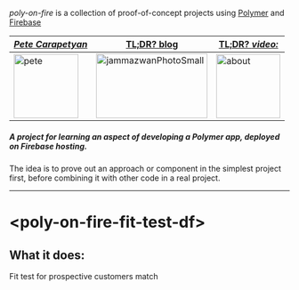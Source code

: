 *poly-on-fire* is a collection of proof-of-concept projects using [Polymer](https://www.polymer-project.org/) and [Firebase](https://firebase.google.com/)

|[**_Pete Carapetyan_**](http://appwriter.com)|  [TL;DR? blog](https://betterologist.net/2018/04/poly-on-fire-polymer-on-firebase/) |[TL;DR? _video:_](https://youtu.be/P9DwkqqUxNs)|
| --- | --- | --- |
|<a href="http://appwriter.com"><img class="style-svg" src="https://betterologist.net/wp-content/uploads/2016/05/pete-300x297.jpg" alt="pete" width="116" height="115" /></a>|<a href="https://betterologist.net/2018/04/poly-on-fire-polymer-on-firebase/" ><img class="style-svg" src="http://docs.datafundamentals.com/txt.png" alt="jammazwanPhotoSmall" width="200" height="116" /></a>|<a href="https://youtu.be/P9DwkqqUxNs"><img class="style-svg" src="https://betterologist.net/wp-content/uploads/2016/05/jamzVid1.png" alt="about" width="115" height="115" /></a>|


##### A project for learning an aspect of developing a Polymer app, deployed on Firebase hosting.

The idea is to prove out an approach or component in the simplest project first, before combining it with other code in a real project.

----

# \<poly-on-fire-fit-test-df\>

## What it does:

Fit test for prospective customers match
